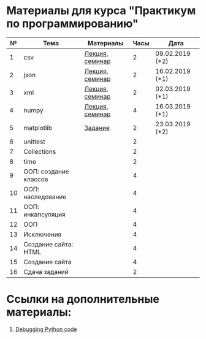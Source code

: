 # Материалы для курса "Практикум по программированию"

| №  | Тема                  | Материалы | Часы | Дата |
|----|-----------------------|-----------|------|------|
| 1  | csv                   |   [Лекция, семинар](https://github.com/BruchesLena/python_course/tree/master/csv)        | 2  |09.02.2019 (*2)  |      |
| 2  | json                  |    [Лекция, семинар](https://github.com/BruchesLena/python_course/tree/master/json)       | 2    |16.02.2019 (*1)      |
| 3  | xml                   |[Лекция, семинар](https://github.com/BruchesLena/python_course/tree/master/xml)           | 2    |02.03.2019 (*1)      |
| 4  | numpy                 |[Лекция, семинар](https://github.com/BruchesLena/python_course/tree/master/numpy)           | 4    |16.03.2019 (*1)      |
| 5  | matplotlib            |[Задание](https://github.com/BruchesLena/python_course/tree/master/matplotlib)           | 2    |23.03.2019 (*2)      |
| 6  | unittest              |           | 2    |      |
| 7  | Collections           |           | 2    |      |
| 8  | time                  |           | 2    |      |
| 9  | ООП: создание классов |           | 4    |      |
| 10 | ООП: наследование     |           | 4    |      |
| 11 | ООП: инкапсуляция     |           | 4    |      |
| 12 | ООП                   |           | 4    |      |
| 13 | Исключения            |           | 4    |      |
| 14 | Создание сайта: HTML  |           | 4    |      |
| 15 | Создание сайта        |           | 4    |      |
| 16 | Сдача заданий         |           | 2    |      |



# Ссылки на дополнительные материалы:
1. [Debugging Python code](https://www.jetbrains.com/help/pycharm/part-1-debugging-python-code.html)
